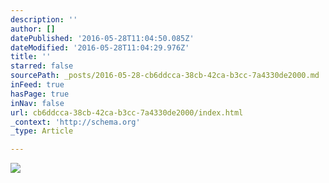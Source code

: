```yaml
---
description: ''
author: []
datePublished: '2016-05-28T11:04:50.085Z'
dateModified: '2016-05-28T11:04:29.976Z'
title: ''
starred: false
sourcePath: _posts/2016-05-28-cb6ddcca-38cb-42ca-b3cc-7a4330de2000.md
inFeed: true
hasPage: true
inNav: false
url: cb6ddcca-38cb-42ca-b3cc-7a4330de2000/index.html
_context: 'http://schema.org'
_type: Article

---
```

![](https://the-grid-user-content.s3-us-west-2.amazonaws.com/f75805b2-b79b-4ef9-a122-d27c6b6b8afa.jpg)